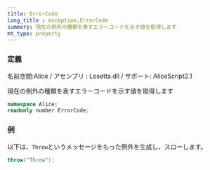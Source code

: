 ```yaml
---
title: ErrorCode
long_title : exception.ErrorCode
summary: 現在の例外の種類を表すエラーコードを示す値を取得します
mt_type: property
---
```

### 定義
名前空間:Alice / アセンブリ : Losetta.dll / サポート: AliceScript2.1

現在の例外の種類を表すエラーコードを示す値を取得します

```cs title="AliceScript"
namespace Alice;
readonly number ErrorCode;
```

### 例
以下は、`Throw`というメッセージをもった例外を生成し、スローします。

```cs title="AliceScript"
throw("Throw");
```

